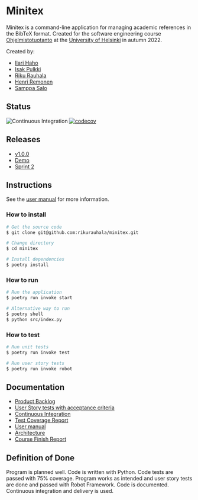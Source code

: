 # Minitex

Minitex is a command-line application for managing academic references in the BibTeX format. Created for the software engineering course [Ohjelmistotuotanto](https://ohjelmistotuotanto-hy.github.io/) at the [University of Helsinki](https://www.helsinki.fi/en/faculty-science/faculty/computer-science) in autumn 2022.

Created by:
- [Ilari Haho](https://github.com/Fimen)
- [Isak Pulkki](https://github.com/isakpulkki)
- [Riku Rauhala](https://github.com/rikurauhala)
- [Henri Remonen](https://github.com/HRemonen)
- [Samppa Salo](https://github.com/Sam0ni)

## Status

![Continuous Integration](https://github.com/rikurauhala/minitex/workflows/CI/badge.svg)
[![codecov](https://codecov.io/gh/rikurauhala/minitex/branch/main/graph/badge.svg?token=MIVVZGAX67)](https://codecov.io/gh/rikurauhala/minitex)

## Releases

- [v1.0.0](https://github.com/rikurauhala/minitex/releases/tag/v1.0.0)
- [Demo](https://github.com/rikurauhala/minitex/releases/tag/demo)
- [Sprint 2](https://github.com/rikurauhala/minitex/releases/tag/sprint2)

## Instructions

See the [user manual](docs/manual.md) for more information.

### How to install

```bash
# Get the source code
$ git clone git@github.com:rikurauhala/minitex.git

# Change directory
$ cd minitex

# Install dependencies
$ poetry install
```

### How to run

```bash
# Run the application
$ poetry run invoke start

# Alternative way to run
$ poetry shell
$ python src/index.py
```

### How to test

```bash
# Run unit tests 
$ poetry run invoke test

# Run user story tests
$ poetry run invoke robot
```

## Documentation

- [Product Backlog](https://docs.google.com/spreadsheets/d/e/2PACX-1vT0XfimtFOWroZy0wJ5NKa43JU2sddjG1ixwx4_bO4ShlPGQ1gfIO_tivunbP-bqmIWVCWoO5qOdBI6/pubhtml)
- [User Story tests with acceptance criteria](src/tests/reference.robot)
- [Continuous Integration](.github/workflows/main.yml)
- [Test Coverage Report](https://app.codecov.io/gh/rikurauhala/minitex)
- [User manual](docs/manual.md)
- [Architecture](docs/architecture.md)
- [Course Finish Report](docs/raportti.md)

## Definition of Done

Program is planned well. Code is written with Python. Code tests are passed with 75% coverage. Program works as intended and user story tests are done and passed with Robot Framework. Code is documented. Continuous integration and delivery is used.


